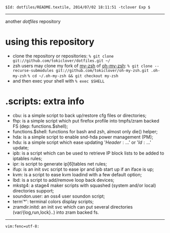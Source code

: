 `$Id: dotfiles/README.textile, 2014/07/02 18:11:51 -tclover Exp $`

---

another _dotfiles_ repository

# using this repository

* clone the repository or repositories: 
`% git clone git://github.com/tokiclover/dotfiles.git ~/`
* zsh users may clone my fork of [my-zsh][] of [oh-my-zsh][]: 
`% git clone --recurse-submodules git://github.com/tokiclover/oh-my-zsh.git .oh-my-zsh`
`% cd ~/.oh-my-zsh && git checkout my-zsh`
* and then exec your shell with `% exec $SHELL`

# .scripts: extra info

* cbu: is a simple script to back up/restore cfg files or directories;
* fhp: is a simple script which put firefox profile into tmpfs/zram backed FS (dep: functions.$shell);
* functions.$shell: functions for bash and zsh, almost only die() helper;
* hda: is a simple script to enable snd-hda power management (PM);
* hdu: is a simple script which ease updating '$Header:...$' or '$Id:...$' update;
* ipb: is a script which can be used to retrieve IP block lists to be added to iptables rules;
* ipr: is script to generate ip[6]tables net rules;
* ifup: is an init svc script to ease ipr and ipb start up if an iface is up;
* kvm: is a script to ease kvm loadind with a few default option;
* lbd: is a script to add/remove loop back devices;
* mkstg4: a stage4 maker scripts with squashed (system and/or local) directories support;
* soundon.user: an oss4 user soundon script;
* term'*': terminal colors display scripts;
* zramdir.initd: an init svc which can put several directories (var/{log,run,lock}..) into zram backed fs.

[my-zsh]: https://github.com/tokiclover/oh-my-zsh
[oh-my-zsh]: https://github.com/robbyrussell/oh-my-zsh

---
`vim:fenc=utf-8:`
